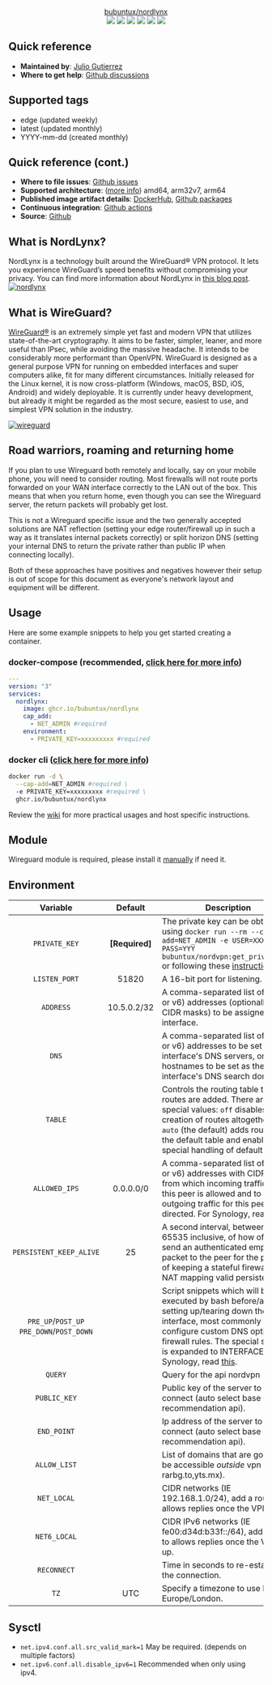 <p align="center">
    <a href="https://github.com/bubuntux/nordlynx">bubuntux/nordlynx</a>
    <br>
    <a href="https://github.com/bubuntux/nordlynx/blob/master/LICENSE"><img src="https://badgen.net/github/license/bubuntux/nordlynx?color=cyan"/></a>
    <a href="https://cloud.docker.com/u/bubuntux/repository/docker/bubuntux/nordlynx"><img src="https://badgen.net/docker/size/bubuntux/nordlynx?icon=docker&label=size"/></a>
    <a href="https://cloud.docker.com/u/bubuntux/repository/docker/bubuntux/nordlynx"><img src="https://badgen.net/docker/pulls/bubuntux/nordlynx?icon=docker&label=pulls"/></a>
    <a href="https://cloud.docker.com/u/bubuntux/repository/docker/bubuntux/nordlynx"><img src="https://badgen.net/docker/stars/bubuntux/nordlynx?icon=docker&label=stars"/></a>
    <a href="https://github.com/bubuntux/nordlynx/network/members"><img src="https://badgen.net/github/forks/bubuntux/nordlynx?icon=github&label=forks&color=black"/></a>
    <a href="https://github.com/bubuntux/nordlynx/stargazers"><img src="https://badgen.net/github/stars/bubuntux/nordlynx?icon=github&label=stars&color=black"/></a>
</p>

## Quick reference

- **Maintained by**: [Julio Gutierrez](https://github.com/bubuntux)
- **Where to get help**: [Github discussions](https://github.com/bubuntux/nordlynx/discussions)

## Supported tags

- edge (updated weekly)
- latest (updated monthly)
- YYYY-mm-dd (created monthly)

## Quick reference (cont.)

- **Where to file issues**: [Github issues](https://github.com/bubuntux/nordlynx/issues)
- **Supported architecture**: ([more info](https://github.com/docker-library/official-images#architectures-other-than-amd64)) amd64, arm32v7, arm64
- **Published image artifact details**: [DockerHub](https://hub.docker.com/r/bubuntux/nordlynx), [Github packages](https://github.com/bubuntux/nordlynx/pkgs/container/nordlynx)
- **Continuous integration**: [Github actions](https://github.com/bubuntux/nordlynx/actions/workflows/docker-image-ci.yml)
- **Source**: [Github](https://github.com/bubuntux/nordlynx)

## What is NordLynx?

NordLynx is a technology built around the WireGuard® VPN protocol. It lets you experience WireGuard’s speed benefits without compromising your privacy. You can find more information about NordLynx in [this blog post](https://nordvpn.com/blog/nordlynx-protocol-wireguard/).
[![nordlynx](https://nordvpn.com/wp-content/uploads/2019/07/nordvpn-nordlynx-infographic.png)](https://nordvpn.com/blog/nordlynx-protocol-wireguard/)

## What is WireGuard?

[WireGuard®](https://www.wireguard.com/) is an extremely simple yet fast and modern VPN that utilizes state-of-the-art cryptography. It aims to be faster, simpler, leaner, and more useful than IPsec, while avoiding the massive headache. It intends to be considerably more performant than OpenVPN. WireGuard is designed as a general purpose VPN for running on embedded interfaces and super computers alike, fit for many different circumstances. Initially released for the Linux kernel, it is now cross-platform (Windows, macOS, BSD, iOS, Android) and widely deployable. It is currently under heavy development, but already it might be regarded as the most secure, easiest to use, and simplest VPN solution in the industry.

[![wireguard](https://www.wireguard.com/img/wireguard.svg)](https://www.wireguard.com/)

## Road warriors, roaming and returning home

If you plan to use Wireguard both remotely and locally, say on your mobile phone, you will need to consider routing.
Most firewalls will not route ports forwarded on your WAN interface correctly to the LAN out of the box. This means that
when you return home, even though you can see the Wireguard server, the return packets will probably get lost.

This is not a Wireguard specific issue and the two generally accepted solutions are NAT reflection (setting your edge
router/firewall up in such a way as it translates internal packets correctly) or split horizon DNS (setting your
internal DNS to return the private rather than public IP when connecting locally).

Both of these approaches have positives and negatives however their setup is out of scope for this document as
everyone's network layout and equipment will be different.

## Usage

Here are some example snippets to help you get started creating a container.

### docker-compose (recommended, [click here for more info](https://docs.docker.com/compose/))

```yaml
---
version: "3"
services:
  nordlynx:
    image: ghcr.io/bubuntux/nordlynx
    cap_add:
      - NET_ADMIN #required
    environment:
      - PRIVATE_KEY=xxxxxxxxx #required
```

### docker cli ([click here for more info](https://docs.docker.com/engine/reference/commandline/cli/))

```bash
docker run -d \
  --cap-add=NET_ADMIN #required \
  -e PRIVATE_KEY=xxxxxxxxx #required \
  ghcr.io/bubuntux/nordlynx
```

Review the [wiki](https://github.com/bubuntux/nordlynx/wiki) for more practical usages and host specific instructions.

## Module

Wireguard module is required, please install it [manually](https://www.wireguard.com/install) if need it.

## Environment

|                 Variable                 |    Default     | Description |
|:----------------------------------------:|:--------------:| --- |
|              `PRIVATE_KEY`               | **[Required]** | The private key can be obtained using `docker run --rm --cap-add=NET_ADMIN -e USER=XXX -e PASS=YYY bubuntux/nordvpn:get_private_key` or following these [instructions](https://forum.openwrt.org/t/instruction-config-nordvpn-wireguard-nordlynx-on-openwrt/89976).
|              `LISTEN_PORT`               |     51820      | A 16-bit port for listening.
|                `ADDRESS`                 |  10.5.0.2/32   | A comma-separated list of IP (v4 or v6) addresses (optionally with CIDR masks) to be assigned to the interface.
|                  `DNS`                   |                | A comma-separated list of IP (v4 or v6) addresses to be set as the interface's DNS servers, or non-IP hostnames to be set as the interface's DNS search domains.
|                 `TABLE`                  |                | Controls the routing table to which routes are added. There are two special values: `off` disables the creation of routes altogether, and `auto` (the default) adds routes to the default table and enables special handling of default routes.
|              `ALLOWED_IPS`               |   0.0.0.0/0    | A comma-separated list of IP (v4 or v6) addresses with CIDR masks from which incoming traffic for this peer is allowed and to which outgoing traffic for this peer is directed. For Synology, read [this](https://github.com/bubuntux/nordlynx/wiki/Synology).
|         `PERSISTENT_KEEP_ALIVE`          |       25       | A second interval, between 1 and 65535 inclusive, of how often to send an authenticated empty packet to the peer for the purpose of keeping a stateful firewall or NAT mapping valid persistently.
| `PRE_UP`/`POST_UP`<br/>`PRE_DOWN`/`POST_DOWN` |                | Script snippets which will be executed by bash before/after setting up/tearing down the interface, most commonly used to configure custom DNS options or firewall rules. The special string `%i` is expanded to INTERFACE. For Synology, read [this](https://github.com/bubuntux/nordlynx/wiki/Synology).
|                 `QUERY`                  |                | Query for the api nordvpn
|               `PUBLIC_KEY`               |                | Public key of the server to connect (auto select base on recommendation api).
|               `END_POINT`                |                | Ip address of the server to connect (auto select base on recommendation api).
|               `ALLOW_LIST`               |                | List of domains that are going to be accessible _outside_ vpn (IE rarbg.to,yts.mx).
|               `NET_LOCAL`                |                                                                                                                               | CIDR networks (IE 192.168.1.0/24), add a route to allows replies once the VPN is up.
|               `NET6_LOCAL`               |                                                                                                                               | CIDR IPv6 networks (IE fe00:d34d:b33f::/64), add a route to allows replies once the VPN is up.
|               `RECONNECT`                |                                                                                                                               | Time in seconds to re-establish the connection.
|                   `TZ`                   |                                                              UTC                                                              | Specify a timezone to use EG Europe/London.

## Sysctl

* `net.ipv4.conf.all.src_valid_mark=1` May be required. (depends on multiple factors)
* `net.ipv6.conf.all.disable_ipv6=1` Recommended when only using ipv4.
